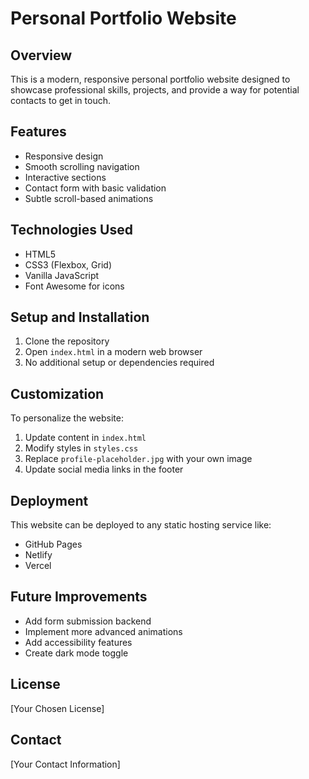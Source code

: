 # Personal Portfolio Website

## Overview
This is a modern, responsive personal portfolio website designed to showcase professional skills, projects, and provide a way for potential contacts to get in touch.

## Features
- Responsive design
- Smooth scrolling navigation
- Interactive sections
- Contact form with basic validation
- Subtle scroll-based animations

## Technologies Used
- HTML5
- CSS3 (Flexbox, Grid)
- Vanilla JavaScript
- Font Awesome for icons

## Setup and Installation
1. Clone the repository
2. Open `index.html` in a modern web browser
3. No additional setup or dependencies required

## Customization
To personalize the website:
1. Update content in `index.html`
2. Modify styles in `styles.css`
3. Replace `profile-placeholder.jpg` with your own image
4. Update social media links in the footer

## Deployment
This website can be deployed to any static hosting service like:
- GitHub Pages
- Netlify
- Vercel

## Future Improvements
- Add form submission backend
- Implement more advanced animations
- Add accessibility features
- Create dark mode toggle

## License
[Your Chosen License]

## Contact
[Your Contact Information]
